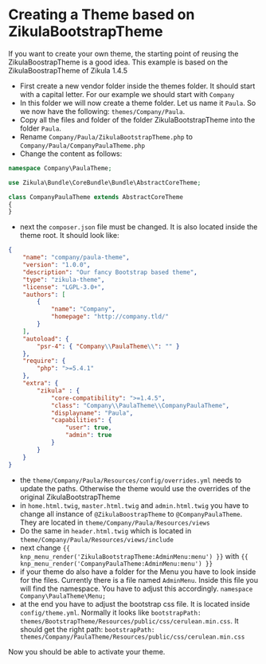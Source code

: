 Creating a Theme based on ZikulaBootstrapTheme
==============================================

If you want to create your own theme, the starting point of reusing the ZikulaBoostrapTheme is a good idea. This 
example is based on the ZikulaBoostrapTheme of Zikula 1.4.5

* First create a new vendor folder inside the themes folder. It should start with a capital letter. For our 
example we should start with `Company`
* In this folder we will now create a theme folder. Let us name it `Paula`. So we now have the following: 
`themes/Company/Paula`.
* Copy all the files and folder of the folder ZikulaBootstrapTheme into the folder `Paula`.
* Rename `Company/Paula/ZikulaBootstrapTheme.php` to `Company/Paula/CompanyPaulaTheme.php`
* Change the content as follows:

```php
namespace Company\PaulaTheme;

use Zikula\Bundle\CoreBundle\Bundle\AbstractCoreTheme;

class CompanyPaulaTheme extends AbstractCoreTheme
{
}
```
* next the ``composer.json`` file must be changed. It is also located inside the theme root. It should look like:
```json
{
    "name": "company/paula-theme",
    "version": "1.0.0",
    "description": "Our fancy Bootstrap based theme",
    "type": "zikula-theme",
    "license": "LGPL-3.0+",
    "authors": [
        {
            "name": "Company",
            "homepage": "http://company.tld/"
        }
    ],
    "autoload": {
        "psr-4": { "Company\\PaulaTheme\\": "" }
    },
    "require": {
        "php": ">=5.4.1"
    },
    "extra": {
        "zikula" : {
            "core-compatibility": ">=1.4.5",
            "class": "Company\\PaulaTheme\\CompanyPaulaTheme",
            "displayname": "Paula",
            "capabilities": {
                "user": true,
                "admin": true
            }
        }
    }
}
```
* the `theme/Company/Paula/Resources/config/overrides.yml` needs to update the paths. Otherwise the theme 
would use the overrides of the original ZikulaBootstrapTheme
* in `home.html.twig`, `master.html.twig` and `admin.html.twig` you have to change all instance of `@ZikulaBoostrapTheme`
to `@CompanyPaulaTheme`. They are located in `theme/Company/Paula/Resources/views`
* Do the same in `header.html.twig` which is located in `theme/Company/Paula/Resources/views/include`
* next change `{{ knp_menu_render('ZikulaBootstrapTheme:AdminMenu:menu') }}` with 
`{{ knp_menu_render('CompanyPaulaTheme:AdminMenu:menu') }}`
* if your theme do also have a folder for the Menu you have to look inside for the files. Currently there is a file named ``AdminMenu``. Inside this file you will find the namespace. You have to adjust this accordingly. ``namespace Company\PaulaTheme\Menu;``
* at the end you have to adjust the bootstrap css file. It is located inside `config/theme.yml`. Normally it looks 
like `bootstrapPath: themes/BootstrapTheme/Resources/public/css/cerulean.min.css`. It should get the right path:
`bootstrapPath: themes/Company/PaulaTheme/Resources/public/css/cerulean.min.css`

Now you should be able to activate your theme.
